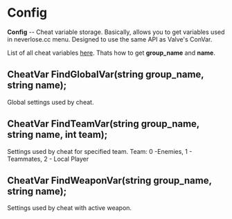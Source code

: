 # Config

**Config** -- Cheat variable storage. Basically, allows you to get variables used in neverlose.cc menu. Designed to use the same API as Valve's ConVar.

List of all cheat variables [here](cheatvars.md). Thats how to get **group\_name** and **name**.

## CheatVar FindGlobalVar\(string group\_name, string name\);

Global settings used by cheat.

## CheatVar FindTeamVar\(string group\_name, string name, int team\);

Settings used by cheat for specified team. Team: 0 -Enemies, 1 - Teammates, 2 - Local Player

## CheatVar FindWeaponVar\(string group\_name, string name\);

Settings used by cheat with active weapon.

